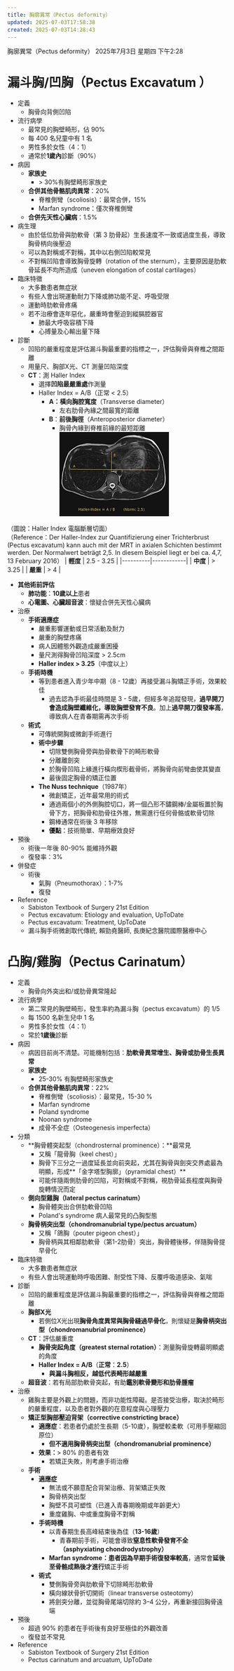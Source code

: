 ```yaml
---
title: 胸廓異常（Pectus deformity）
updated: 2025-07-03T17:58:38
created: 2025-07-03T14:28:43
---
```


胸廓異常（Pectus deformity）
2025年7月3日 星期四
下午2:28
# 漏斗胸/凹胸（Pectus Excavatum ）
- 定義
  - 胸骨向背側凹陷
- 流行病學
  - 最常見的胸壁畸形，佔 90%
  - 每 400 名兒童中有 1 名
  - 男性多於女性（4：1）
  - 通常於**1歲內**診斷（90%）
- 病因
  - **家族史**
    - \> 30%有胸壁畸形家族史
  - **合併其他骨骼肌肉異常**：20%
    - 脊椎側彎（scoliosis）：最常合併，15%
    - Marfan syndrome：僅次脊椎側彎
  - **合併先天性心臟病**：1.5%
- 病生理
  - 由於低位肋骨與肋軟骨（第 3 肋骨起）生長速度不一致或過度生長，導致胸骨柄向後壓迫
  - 可以為對稱或不對稱，其中以右側凹陷較常見
  - 不對稱凹陷會導致胸骨旋轉（rotation of the sternum），主要原因是肋軟骨延長不均所造成（uneven elongation of costal cartilages）
- 臨床特徵
  - 大多數患者無症狀
  - 有些人會出現運動耐力下降或肺功能不足、呼吸受限
  - 運動時肋軟骨疼痛
  - 若不治療會逐年惡化，嚴重時會壓迫到縱膈腔器官
    - 肺最大呼吸容積下降
    - 心搏量及心輸出量下降
- 診斷
  - 凹陷的嚴重程度是評估漏斗胸最重要的指標之一，評估胸骨與脊椎之間距離
  - 用量尺、胸部X光、CT 測量凹陷深度
  - **CT**：測 Haller Index
    - 選擇**凹陷最嚴重處**作測量
    - Haller Index = A/B（正常 \< 2.5）
      - **A：橫向胸腔寬度**（Transverse diameter）
        - 左右肋骨內緣之間最寬的距離
      - **B**：**前後胸徑**（Anteroposterior diameter）
        - 胸骨內緣到脊椎前緣的最短距離
![image1](../../../resources/4262b89ab9b64862ab1285dc1e5418be.jpg)

（圖說：Haller Index 電腦斷層切面）  
（Reference：Der Haller-Index zur Quantifizierung einer Trichterbrust (Pectus excavatum) kann auch mit der MRT in axialen Schichten bestimmt werden. Der Normalwert beträgt 2,5. In diesem Beispiel liegt er bei ca. 4,7, 13 February 2016）
| **輕度** | 2.5 - 3.25 |
|----------|------------|
| **中度** | \> 3.25    |
| **嚴重** | \> 4       |
- **其他術前評估**
  - **肺功能**：**10歲以上**患者
  - **心電圖、心臟超音波**：懷疑合併先天性心臟病
- 治療
  - **手術適應症**
    - 嚴重影響運動或日常活動及耐力
    - 嚴重的胸壁疼痛
    - 病人因體態外觀造成嚴重困擾
    - 量尺測得胸骨凹陷深度 \> 2.5cm
    - **Haller index \> 3.25**（中度以上）
  - **手術時機**
    - 等到患者進入青少年中期（8 - 12歲）再接受漏斗胸矯正手術，效果較佳
      - 過去認為手術最佳時間是 3 - 5歲，但經多年追蹤發現，**過早開刀會造成胸壁纖維化，導致胸壁發育不良**。加上**過早開刀復發率高**，導致病人在青春期需再次手術
  - **術式**
    - 可傳統開胸或微創手術進行
    - **術中步驟**
      - 切除雙側胸骨旁與肋骨軟骨下的畸形軟骨
      - 分離離劍突
      - 於胸骨凹陷上緣進行橫向楔形截骨術，將胸骨向前彎曲使其變直
      - 最後固定胸骨的矯正位置
    - **The Nuss technique**（1987年）
      - 微創矯正，近年最常用的術式
      - 通過兩個小的外側胸腔切口，將一個凸形不鏽鋼棒/金屬板置於胸骨下方，把胸骨和肋骨往外推，無需進行任何骨骼或軟骨切除
      - 鋼棒通常在術後 3 年移除
      - **優點**：技術簡單、早期療效良好
- 預後
  - 術後一年後 80-90% 能維持外觀
  - 復發率：3%
- 併發症
  - 術後
    - 氣胸（Pneumothorax）：1-7%
    - 復發
- Reference
  - Sabiston Textbook of Surgery 21st Edition
  - Pectus excavatum: Etiology and evaluation, UpToDate
  - Pectus excavatum: Treatment, UpToDate
  - 漏斗胸手術微創取代傳統, 賴勁堯醫師, 長庚紀念醫院國際醫療中心

# 凸胸/雞胸（Pectus Carinatum）
- 定義
  - 胸骨向外突出和/或肋骨異常隆起
- 流行病學
  - 第二常見的胸壁畸形，發生率約為漏斗胸（pectus excavatum）的 1/5
  - 每 1500 名新生兒中 1 名
  - 男性多於女性（4：1）
  - 常於**1歲後**診斷
- 病因
  - 病因目前尚不清楚。可能機制包括：**肋軟骨異常增生、胸骨或肋骨生長異常**
  - **家族史**
    - 25-30% 有胸壁畸形家族史
  - **合併其他骨骼肌肉異常**：22%
    - 脊椎側彎（scoliosis）：最常見，15-30 %
    - Marfan syndrome
    - Poland syndrome
    - Noonan syndrome
    - 成骨不全症（Osteogenesis imperfecta）
- 分類
  - **胸骨體突起型（chondrosternal prominence）：**最常見
    - 又稱「龍骨胸（keel chest）」
    - 胸骨下三分之一過度延長並向前突起，尤其在胸骨與劍突交界處最為明顯，形成**「金字塔型胸廓」（pyramidal chest）**
    - 可能伴隨兩側肋骨的凹陷，可對稱或不對稱，視肋骨延長程度與胸骨旋轉情況而定
  - **側向型雞胸（lateral pectus carinatum）**
    - 胸骨體突出合併肋軟骨凹陷
    - Poland's syndrome 病人最常見的凸胸型態
  - **胸骨柄突出型（chondromanubrial type/**pectus arcuatum**）**
    - 又稱「鴿胸（pouter pigeon chest）」
    - 胸骨柄與其相鄰肋軟骨（第1-2肋骨）突出，胸骨體後移，伴隨胸骨提早骨化
- 臨床特徵
  - 大多數患者無症狀
  - 有些人會出現運動時呼吸困難、耐受性下降、反覆呼吸道感染、氣喘
- 診斷
  - 凹陷的嚴重程度是評估漏斗胸最重要的指標之一，評估胸骨與脊椎之間距離
  - **胸部X光**
    - 若側位X光出現**胸骨角度異常與胸骨縫過早骨化**，則懷疑是**胸骨柄突出型（chondromanubrial prominence）**
  - **CT**：評估嚴重度
    - **胸骨突起角度（greatest sternal rotation）**：測量胸骨旋轉最明顯處的角度
    - **Haller Index = A/B**（**正常**：**2.5**）
      - **與漏斗胸相反，越低代表畸形越嚴重**
  - **超音波**：若有局部肋軟骨突起，有助**鑑別軟骨變形和肋骨腫瘤**
- 治療
  - 雞胸主要是外觀上的問題，而非功能性障礙。是否接受治療，取決於畸形的嚴重程度，以及患者對外觀的在意程度與心理壓力
  - **矯正型胸部壓迫背架（corrective constricting brace）**
    - **適應症**：若患者仍處於生長期（5-10歲），胸壁較柔軟（可用手壓縮回原位）
      - **但不適用胸骨柄突出型（chondromanubrial prominence）**
    - **效果：**\> 80% 的患者有效
      - 若矯正失敗，則考慮手術治療
  - **手術**
    - **適應症**
      - 無法或不願意配合背架治療、背架矯正失敗
      - 胸骨柄突出型
      - 胸壁不具可塑性（已進入青春期晚期或年齡更大）
      - 重度雞胸、中或重度胸骨不對稱
    - **手術時機**
      - 以青春期生長高峰結束後為佳（**13-16歲**）
        - 青春期前手術，可能會導致**窒息性軟骨發育不全（asphyxiating chondrodystrophy）**
      - **Marfan syndrome：**患者因為**早期手術復發率較高**，通常會**延後至骨骼成熟後才進行**矯正手術
    - **術式**
      - 雙側胸骨旁與肋軟骨下切除畸形肋軟骨
      - 橫向線狀骨折切開術（linear transverse osteotomy）
      - 將劍突分離，並從胸骨尾端切除約 3–4 公分，再重新接回胸骨遠端
- 預後
  - 超過 90% 的患者在手術後有良好至極佳的外觀改善
  - 復發並不常見
- Reference
  - Sabiston Textbook of Surgery 21st Edition
  - Pectus carinatum and arcuatum, UpToDate

